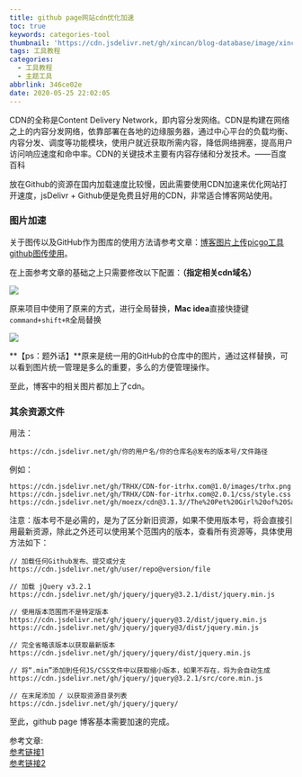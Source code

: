 ```yaml
---
title: github page网站cdn优化加速
toc: true
keywords: categories-tool
thumbnail: 'https://cdn.jsdelivr.net/gh/xincan/blog-database/image/xincan-7.png'
tags: 工具教程
categories:
  - 工具教程
  - 主题工具
abbrlink: 346ce02e
date: 2020-05-25 22:02:05
---
```


CDN的全称是Content Delivery Network，即内容分发网络。CDN是构建在网络之上的内容分发网络，依靠部署在各地的边缘服务器，通过中心平台的负载均衡、内容分发、调度等功能模块，使用户就近获取所需内容，降低网络拥塞，提高用户访问响应速度和命中率。CDN的关键技术主要有内容存储和分发技术。——百度百科

放在Github的资源在国内加载速度比较慢，因此需要使用CDN加速来优化网站打开速度，jsDelivr + Github便是免费且好用的CDN，非常适合博客网站使用。
<!-- more -->

### 图片加速

关于图传以及GitHub作为图库的使用方法请参考文章：[博客图片上传picgo工具github图传使用](https://removeif.github.io/2019/06/20/博客图片上传picgo工具github图传使用.html)。

在上面参考文章的基础之上只需要修改以下配置：**（指定相关cdn域名）**

![](https://cdn.jsdelivr.net/gh/removeif/blog_image/img/2019/20190925161709.png)

原来项目中使用了原来的方式，进行全局替换，**Mac idea**直接快捷键`command+shift+R`全局替换

![](https://cdn.jsdelivr.net/gh/removeif/blog_image/img/2019/20190925162235.png)

**【ps：题外话】**原来是统一用的GitHub的仓库中的图片，通过这样替换，可以看到图片统一管理是多么的重要，多么的方便管理操作。

至此，博客中的相关图片都加上了cdn。

### 其余资源文件

用法：

```text
https://cdn.jsdelivr.net/gh/你的用户名/你的仓库名@发布的版本号/文件路径
```

例如：

```text
https://cdn.jsdelivr.net/gh/TRHX/CDN-for-itrhx.com@1.0/images/trhx.png
https://cdn.jsdelivr.net/gh/TRHX/CDN-for-itrhx.com@2.0.1/css/style.css
https://cdn.jsdelivr.net/gh/moezx/cdn@3.1.3//The%20Pet%20Girl%20of%20Sakurasou.mp4
```

注意：版本号不是必需的，是为了区分新旧资源，如果不使用版本号，将会直接引用最新资源，除此之外还可以使用某个范围内的版本，查看所有资源等，具体使用方法如下：

```text
// 加载任何Github发布、提交或分支
https://cdn.jsdelivr.net/gh/user/repo@version/file

// 加载 jQuery v3.2.1
https://cdn.jsdelivr.net/gh/jquery/jquery@3.2.1/dist/jquery.min.js

// 使用版本范围而不是特定版本
https://cdn.jsdelivr.net/gh/jquery/jquery@3.2/dist/jquery.min.js
https://cdn.jsdelivr.net/gh/jquery/jquery@3/dist/jquery.min.js

// 完全省略该版本以获取最新版本
https://cdn.jsdelivr.net/gh/jquery/jquery/dist/jquery.min.js

// 将“.min”添加到任何JS/CSS文件中以获取缩小版本，如果不存在，将为会自动生成
https://cdn.jsdelivr.net/gh/jquery/jquery@3.2.1/src/core.min.js

// 在末尾添加 / 以获取资源目录列表
https://cdn.jsdelivr.net/gh/jquery/jquery/
```
至此，github page 博客基本需要加速的完成。

参考文章:  
[参考链接1](https://blog.csdn.net/qq_36759224/article/details/86936453)  
[参考链接2](https://blog.csdn.net/qq_36759224/article/details/98058240)



